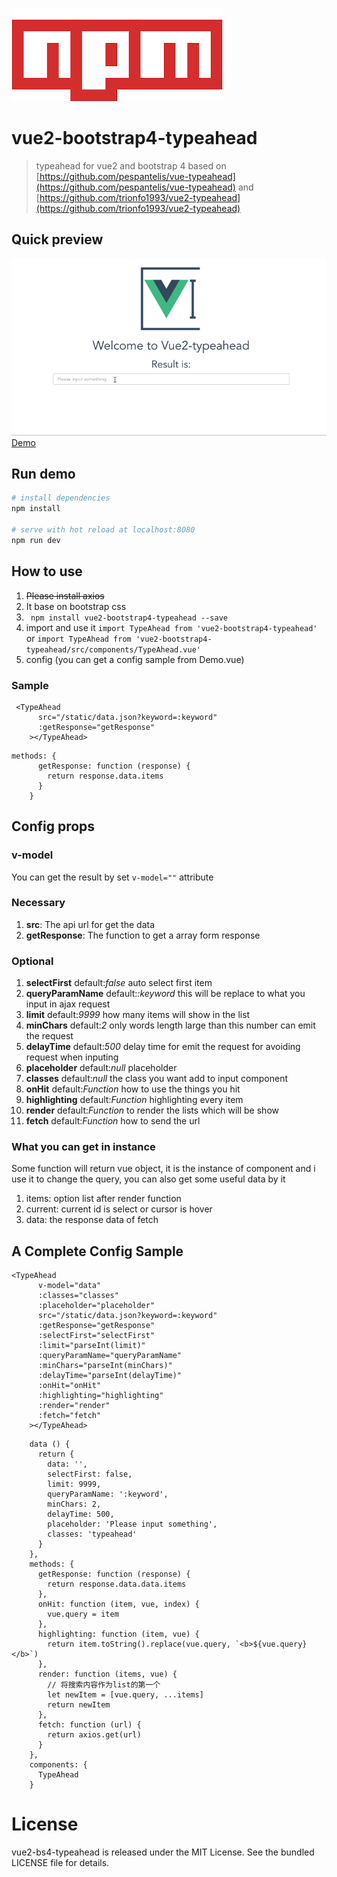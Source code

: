 ![](./static/npm.png)
# vue2-bootstrap4-typeahead

> typeahead for vue2 and bootstrap 4
> based on [https://github.com/pespantelis/vue-typeahead](https://github.com/pespantelis/vue-typeahead)
and [https://github.com/trionfo1993/vue2-typeahead](https://github.com/trionfo1993/vue2-typeahead)

## Quick preview
![demo](./static/demo.gif)
[Demo](http://mizuka.000webhostapp.com/Achievements/vue2-typeahead/#/)
## Run demo

``` bash
# install dependencies
npm install

# serve with hot reload at localhost:8080
npm run dev

```

## How to use
1. ~~Please install axios~~
2. It base on bootstrap css
3. ``` npm install vue2-bootstrap4-typeahead --save```
4. import and use it ``` import TypeAhead from 'vue2-bootstrap4-typeahead' ``` or ``` import TypeAhead from 'vue2-bootstrap4-typeahead/src/components/TypeAhead.vue' ```
5. config (you can get a config sample from Demo.vue)

### Sample
```
 <TypeAhead
      src="/static/data.json?keyword=:keyword"
      :getResponse="getResponse"
    ></TypeAhead>

```
```
methods: {
      getResponse: function (response) {
        return response.data.items
      }
    }
```

## Config props
### v-model
You can get the result by set ```v-model=""``` attribute
### Necessary
1. **src**: The api url for get the data
2. **getResponse**: The function to get a array form response

### Optional
1. **selectFirst** default:*false* auto select first item
2. **queryParamName** default:*:keyword* this will be replace to what you input in ajax request
3. **limit** default:*9999* how many items will show in the list
4. **minChars** default:*2* only words length large than this number can emit the request
5. **delayTime** default:*500* delay time for emit the request for avoiding request when inputing
6. **placeholder** default:*null* placeholder
7. **classes** default:*null* the class you want add to input component
8. **onHit** default:*Function* how to use the things you hit
9. **highlighting** default:*Function* highlighting every item
10. **render** default:*Function* to render the lists which will be show
11. **fetch** default:*Function* how to send the url

### What you can get in instance  
Some function will return vue object, it is the instance of component and i use it to change the query, you can also get some useful data by it  
1. items: option list after render function
2. current: current id is select or cursor is hover
3. data: the response data of fetch


## A Complete Config Sample
```
<TypeAhead
      v-model="data"
      :classes="classes"
      :placeholder="placeholder"
      src="/static/data.json?keyword=:keyword"
      :getResponse="getResponse"
      :selectFirst="selectFirst"
      :limit="parseInt(limit)"
      :queryParamName="queryParamName"
      :minChars="parseInt(minChars)"
      :delayTime="parseInt(delayTime)"
      :onHit="onHit"
      :highlighting="highlighting"
      :render="render"
      :fetch="fetch"
    ></TypeAhead>
```
```
    data () {
      return {
        data: '',
        selectFirst: false,
        limit: 9999,
        queryParamName: ':keyword',
        minChars: 2,
        delayTime: 500,
        placeholder: 'Please input something',
        classes: 'typeahead'
      }
    },
    methods: {
      getResponse: function (response) {
        return response.data.data.items
      },
      onHit: function (item, vue, index) {
        vue.query = item
      },
      highlighting: function (item, vue) {
        return item.toString().replace(vue.query, `<b>${vue.query}</b>`)
      },
      render: function (items, vue) {
        // 将搜索内容作为list的第一个
        let newItem = [vue.query, ...items]
        return newItem
      },
      fetch: function (url) {
        return axios.get(url)
      }
    },
    components: {
      TypeAhead
    }
```

# License
vue2-bs4-typeahead is released under the MIT License. See the bundled LICENSE file for details.
